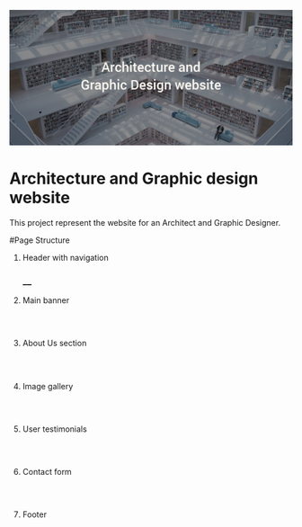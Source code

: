 ![](img/banner_desgin_2.jpg)
# Architecture and Graphic design website
This project represent the website for an Architect and Graphic Designer.

#Page Structure
1. Header with navigation <h3>__
2. Main banner <h3><br>
3. About Us section <h3> <br>
4. Image gallery <h3> <br>
5. User testimonials <h3> <br>
6. Contact form <h3><br>
8. Footer <h3><br>
